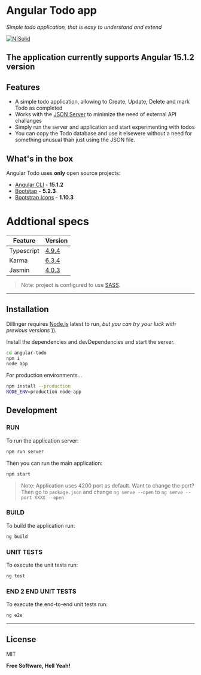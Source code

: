 # Angular Todo app
_Simple todo application, that is easy to understand and extend_

[![N|Solid](https://i.postimg.cc/DwtT0VJS/powered-by-Angular-CLI-logo.png)](https://github.com/angular/angular-cli)


## The application currently supports Angular 15.1.2 version

## Features
- A simple todo application, allowing to Create, Update, Delete and mark  Todo as completed 
- Works with the [JSON Server](https://github.com/typicode/json-server) to minimize the need of external API challanges
- Simply run the server and application and start experimenting with todos
- You can copy the Todo database and use it elsewere without a need for something unusual than just using the JSON file.

## What's in the box
Angular Todo uses **only** open source projects:
- [Angular CLI](https://github.com/angular/angular-cli/releases/tag/15.1.2) - **15.1.2**
- [Bootstap](https://github.com/twbs/bootstrap/releases/tag/v5.2.3) - **5.2.3**
- [Bootstrap Icons](https://icons.getbootstrap.com/icons/github/) - **1.10.3**

# Addtional specs

| Feature | Version |
| ------ | ------ |
| Typescript | [4.9.4](https://github.com/microsoft/TypeScript/releases/tag/v4.9.4) |
| Karma | [6.3.4](https://github.com/karma-runner/karma/releases/tag/v6.3.4) |
| Jasmin | [4.0.3](https://github.com/karma-runner/karma-jasmine/releases/tag/v4.0.1) |

> Note: project is configured to use [SASS](https://sass-lang.com/).
---

## Installation

Dillinger requires [Node.js](https://nodejs.org/) latest to run, _but you can try your luck with previous versions_ )).

Install the dependencies and devDependencies and start the server.

```sh
cd angular-todo
npm i
node app
```

For production environments...

```sh
npm install --production
NODE_ENV=production node app
```

## Development
### RUN
To run the application server:
```sh
npm run server
```
Then you can run the main application:
```sh
npm start
```
> Note: Application uses 4200 port as default. 
Want to change the port? 
Then go to `package.json` and change `ng serve --open` to `ng serve --port XXXX --open`

### BUILD
To build the application run:
```sh
ng build
```

### UNIT TESTS
To execute the unit tests run:
```sh
ng test
```

### END 2 END UNIT TESTS
To execute the end-to-end unit tests run:
```sh
ng e2e
```

---


## License
MIT

**Free Software, Hell Yeah!**

